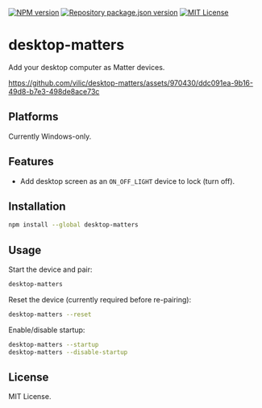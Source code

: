 [![NPM version](https://img.shields.io/npm/v/desktop-matters?color=%23cb3837&style=flat-square)](https://www.npmjs.com/package/desktop-matters)
[![Repository package.json version](https://img.shields.io/github/package-json/v/vilic/desktop-matters?color=%230969da&label=repo&style=flat-square)](./package.json)
[![MIT License](https://img.shields.io/badge/license-MIT-999999?style=flat-square)](./LICENSE)

# desktop-matters

Add your desktop computer as Matter devices.

https://github.com/vilic/desktop-matters/assets/970430/ddc091ea-9b16-49d8-b7e3-498de8ace73c

## Platforms

Currently Windows-only.

## Features

- Add desktop screen as an `ON_OFF_LIGHT` device to lock (turn off).

## Installation

```bash
npm install --global desktop-matters
```

## Usage

Start the device and pair:

```bash
desktop-matters
```

Reset the device (currently required before re-pairing):

```bash
desktop-matters --reset
```

Enable/disable startup:

```bash
desktop-matters --startup
desktop-matters --disable-startup
```

## License

MIT License.
